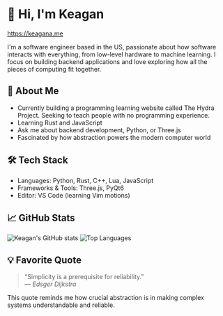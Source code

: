 # 👋 Hi, I'm Keagan
https://keagana.me

I'm a software engineer based in the US, passionate about how software interacts with everything, from low-level hardware to machine learning. I focus on building backend applications and love exploring how all the pieces of computing fit together.

## 🚀 About Me

- Currently building a programming learning website called The Hydra Project. Seeking to teach people with no programming experience. 
- Learning Rust and JavaScript  
- Ask me about backend development, Python, or Three.js  
- Fascinated by how abstraction powers the modern computer world

## 🛠️ Tech Stack

- Languages: Python, Rust, C++, Lua, JavaScript  
- Frameworks & Tools: Three.js, PyQt6  
- Editor: VS Code (learning Vim motions)

## 📈 GitHub Stats

![Keagan's GitHub stats](https://github-readme-stats.vercel.app/api?username=keaganand&show_icons=true&theme=default)
![Top Languages](https://github-readme-stats.vercel.app/api/top-langs/?username=keaganand&layout=compact)

## 💡 Favorite Quote

> “Simplicity is a prerequisite for reliability.”  
> — *Edsger Dijkstra*

This quote reminds me how crucial abstraction is in making complex systems understandable and reliable.

